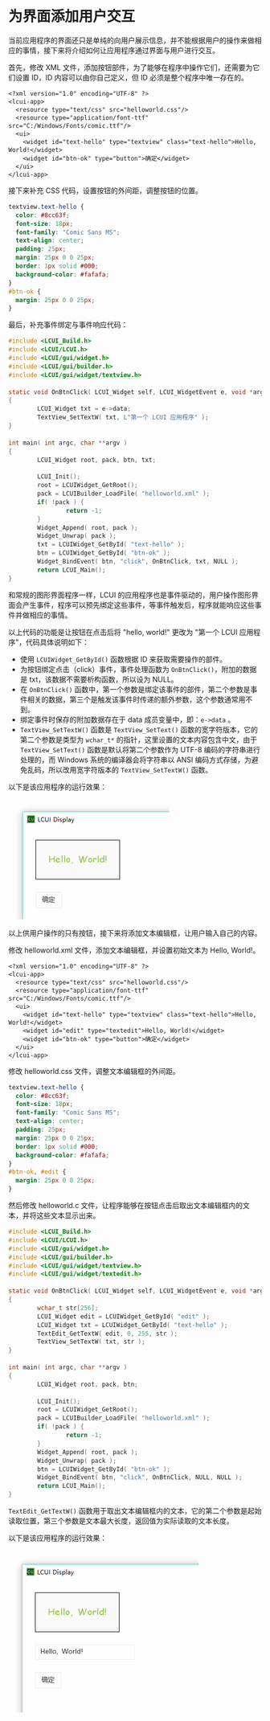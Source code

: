 # 为界面添加用户交互

当前应用程序的界面还只是单纯的向用户展示信息，并不能根据用户的操作来做相应的事情，接下来将介绍如何让应用程序通过界面与用户进行交互。

首先，修改 XML 文件，添加按钮部件，为了能够在程序中操作它们，还需要为它们设置 ID，ID 内容可以由你自己定义，但 ID 必须是整个程序中唯一存在的。

```markup
<?xml version="1.0" encoding="UTF-8" ?>
<lcui-app>
  <resource type="text/css" src="helloworld.css"/>
  <resource type="application/font-ttf" src="C:/Windows/Fonts/comic.ttf"/>
  <ui>
    <widget id="text-hello" type="textview" class="text-hello">Hello, World!</widget>
    <widget id="btn-ok" type="button">确定</widget>
  </ui>
</lcui-app>
```

接下来补充 CSS 代码，设置按钮的外间距，调整按钮的位置。

```css
textview.text-hello {
  color: #8cc63f;
  font-size: 18px;
  font-family: "Comic Sans MS";
  text-align: center;
  padding: 25px;
  margin: 25px 0 0 25px;
  border: 1px solid #000;
  background-color: #fafafa;
}
#btn-ok {
  margin: 25px 0 0 25px;
}
```

最后，补充事件绑定与事件响应代码：

```c
#include <LCUI_Build.h>
#include <LCUI/LCUI.h>
#include <LCUI/gui/widget.h>
#include <LCUI/gui/builder.h>
#include <LCUI/gui/widget/textview.h>

static void OnBtnClick( LCUI_Widget self, LCUI_WidgetEvent e, void *arg )
{
        LCUI_Widget txt = e->data;
        TextView_SetTextW( txt, L"第一个 LCUI 应用程序" );
}

int main( int argc, char **argv )
{
        LCUI_Widget root, pack, btn, txt;

        LCUI_Init();
        root = LCUIWidget_GetRoot();
        pack = LCUIBuilder_LoadFile( "helloworld.xml" );
        if( !pack ) {
                return -1;
        }
        Widget_Append( root, pack ); 
        Widget_Unwrap( pack );
        txt = LCUIWidget_GetById( "text-hello" );
        btn = LCUIWidget_GetById( "btn-ok" );
        Widget_BindEvent( btn, "click", OnBtnClick, txt, NULL );
        return LCUI_Main();
}
```

和常规的图形界面程序一样，LCUI 的应用程序也是事件驱动的，用户操作图形界面会产生事件，程序可以预先绑定这些事件，等事件触发后，程序就能响应这些事件并做相应的事情。

以上代码的功能是让按钮在点击后将 "hello, world!" 更改为 "第一个 LCUI 应用程序"，代码具体说明如下：

* 使用 `LCUIWidget_GetById()` 函数根据 ID 来获取需要操作的部件。
* 为按钮绑定点击（click）事件，事件处理函数为 `OnBtnClick()`，附加的数据是 txt，该数据不需要析构函数，所以设为 NULL。
* 在 `OnBtnClick()` 函数中，第一个参数是绑定该事件的部件，第二个参数是事件相关的数据，第三个是触发该事件时传递的额外参数，这个参数通常用不到。
* 绑定事件时保存的附加数据存在于 data 成员变量中，即：`e->data` 。
* `TextView_SetTextW()` 函数是 `TextView_SetText()` 函数的宽字符版本，它的第二个参数是类型为 `wchar_t*` 的指针，这里设置的文本内容包含中文，由于 `TextView_SetText()` 函数是默认将第二个参数作为 UTF-8 编码的字符串进行处理的，而 Windows 系统的编译器会将字符串以 ANSI 编码方式存储，为避免乱码，所以改用宽字符版本的 `TextView_SetTextW()` 函数。

以下是该应用程序的运行效果：

![&#x8FD0;&#x884C;&#x6548;&#x679C;](../../.gitbook/assets/getting_started_step_4.gif)

以上供用户操作的只有按钮，接下来将添加文本编辑框，让用户输入自己的内容。

修改 helloworld.xml 文件，添加文本编辑框，并设置初始文本为 Hello, World!。

```markup
<?xml version="1.0" encoding="UTF-8" ?>
<lcui-app>
  <resource type="text/css" src="helloworld.css"/>
  <resource type="application/font-ttf" src="C:/Windows/Fonts/comic.ttf"/>
  <ui>
    <widget id="text-hello" type="textview" class="text-hello">Hello, World!</widget>
    <widget id="edit" type="textedit">Hello, World!</widget>
    <widget id="btn-ok" type="button">确定</widget>
  </ui>
</lcui-app>
```

修改 helloworld.css 文件，调整文本编辑框的外间距。

```css
textview.text-hello {
  color: #8cc63f;
  font-size: 18px;
  font-family: "Comic Sans MS";
  text-align: center;
  padding: 25px;
  margin: 25px 0 0 25px;
  border: 1px solid #000;
  background-color: #fafafa;
}
#btn-ok, #edit {
  margin: 25px 0 0 25px;
}
```

然后修改 helloworld.c 文件，让程序能够在按钮点击后取出文本编辑框内的文本，并将这些文本显示出来。

```c
#include <LCUI_Build.h>
#include <LCUI/LCUI.h>
#include <LCUI/gui/widget.h>
#include <LCUI/gui/builder.h>
#include <LCUI/gui/widget/textview.h>
#include <LCUI/gui/widget/textedit.h>

static void OnBtnClick( LCUI_Widget self, LCUI_WidgetEvent e, void *arg )
{
        wchar_t str[256];
        LCUI_Widget edit = LCUIWidget_GetById( "edit" );
        LCUI_Widget txt = LCUIWidget_GetById( "text-hello" );
        TextEdit_GetTextW( edit, 0, 255, str );
        TextView_SetTextW( txt, str );
}

int main( int argc, char **argv )
{
        LCUI_Widget root, pack, btn;

        LCUI_Init();
        root = LCUIWidget_GetRoot();
        pack = LCUIBuilder_LoadFile( "helloworld.xml" );
        if( !pack ) {
                return -1;
        }
        Widget_Append( root, pack ); 
        Widget_Unwrap( pack );
        btn = LCUIWidget_GetById( "btn-ok" );
        Widget_BindEvent( btn, "click", OnBtnClick, NULL, NULL );
        return LCUI_Main();
}
```

`TextEdit_GetTextW()` 函数用于取出文本编辑框内的文本，它的第二个参数是起始读取位置，第三个参数是文本最大长度，返回值为实际读取的文本长度。

以下是该应用程序的运行效果：

![&#x8FD0;&#x884C;&#x6548;&#x679C;](../../.gitbook/assets/getting_started_step_5.gif)


